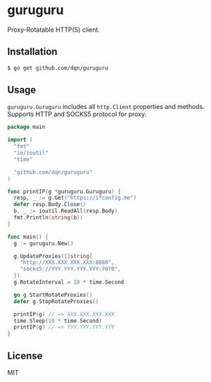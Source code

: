 # guruguru

Proxy-Rotatable HTTP(S) client.

## Installation

```bash
$ go get github.com/dqn/guruguru
```

## Usage

`guruguru.Guruguru` includes all `http.Client` properties and methods. Supports HTTP and SOCKS5 protocol for proxy.

```go
package main

import (
  "fmt"
  "io/ioutil"
  "time"

  "github.com/dqn/guruguru"
)

func printIP(g *guruguru.Guruguru) {
  resp, _ := g.Get("https://ifconfig.me")
  defer resp.Body.Close()
  b, _ := ioutil.ReadAll(resp.Body)
  fmt.Println(string(b))
}

func main() {
  g := guruguru.New()

  g.UpdateProxies([]string{
    "http://XXX.XXX.XXX.XXX:8080",
    "socks5://YYY.YYY.YYY.YYY:7070",
  })
  g.RotateInterval = 10 * time.Second

  go g.StartRotateProxies()
  defer g.StopRotateProxies()

  printIP(g) // => XXX.XXX.XXX.XXX
  time.Sleep(10 * time.Second)
  printIP(g) // => YYY.YYY.YYY.YYY
}

```

## License

MIT
